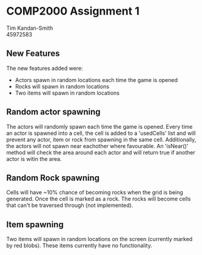 # COMP2000 Assignment 1
Tim Kandan-Smith  
45972583

## New Features
The new features added were:
- Actors spawn in random locations each time the game is opened
- Rocks will spawn in random locations
- Two items will spawn in random locations

## Random actor spawning
The actors will randomly spawn each time the game is opened. Every time an actor is spawned into a cell, the cell is added to a 'usedCells' list and will prevent any actor, item or rock from spawning in the same cell. Additionally, the actors will not spawn near eachother where favourable. An 'isNear()' method will check the area around each actor and will return true if another actor is witin the area.

## Random Rock spawning
Cells will have ~10% chance of becoming rocks when the grid is being generated. Once the cell is marked as a rock. The rocks will become cells that can't be traversed through (not implemented).

## Item spawning
Two items will spawn in random locations on the screen (currently marked by red blobs). These items currently have no functionality.